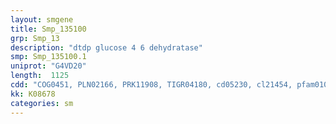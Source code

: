 ```yaml
---
layout: smgene
title: Smp_135100
grp: Smp_13
description: "dtdp glucose 4 6 dehydratase"
smp: Smp_135100.1
uniprot: "G4VD20"
length:  1125
cdd: "COG0451, PLN02166, PRK11908, TIGR04180, cd05230, cl21454, pfam01073, pfam01370"
kk: K08678
categories: sm
---
```

